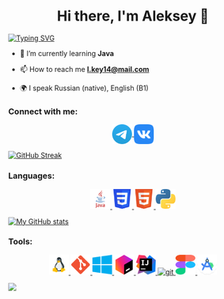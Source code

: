 <h1 align="center">
  Hi there, I'm Aleksey 👋
</h1>

[![Typing SVG](https://readme-typing-svg.herokuapp.com?color=%2336BCF7&lines=Computer+science+student)](https://git.io/typing-svg)

- 🌱 I’m currently learning **Java**

- 📫 How to reach me **l.key14@mail.com**

- 🌍 I speak Russian (native), English (B1)

### Connect with me:
<p align="center">
  <a href="https://t.me/l_keey" target="blank"><img align="center"        src="https://raw.githubusercontent.com/lkeey/lkeey/f49fd709aa33e572f99701a756db08c7bc60b935/Telegram.svg" alt="aleksey"  height="40" width="40" />
  </a>
  <a href="https://vk.com/l_keey" target="blank"><img align="center" src="https://raw.githubusercontent.com/lkeey/lkeey/1c01db83298c6bc9e51f180eeb7a1ac5f438f00a/vk.svg" alt="lkeey" height="40" width="40" /></a>
</p>

[![GitHub Streak](https://github-readme-streak-stats.herokuapp.com/?user=lkeey)](https://git.io/streak-stats)

### Languages:
<p align="center"> 
  <a href="https://www.cprogramming.com/" target="_blank" rel="noreferrer"> <img src="https://raw.githubusercontent.com/lkeey/lkeey/main/java.png"        alt="java" width="40" height="40"/> 
  </a> 
  <a href="https://www.w3schools.com/css/" target="_blank" rel="noreferrer"> <img src="https://github.com/lkeey/lkeey/blob/main/CSS3.svg" alt="css3"        width="40" height="40"/> 
  </a> 
  <a href="https://www.w3.org/html/" target="_blank" rel="noreferrer"> <img         src="https://raw.githubusercontent.com/lkeey/lkeey/f49fd709aa33e572f99701a756db08c7bc60b935/HTML5.svg" alt="html5" width="40" height="40"/>
  </a> 
<a href="https://www.python.org" target="_blank" rel="noreferrer"> <img src="https://raw.githubusercontent.com/lkeey/lkeey/64bc5643727188e041b49d4da10923579aa7eeb8/python.svg" alt="python" width="40" height="40"/> 
  </a> 
</p>

[![My GitHub stats](https://github-readme-stats.vercel.app/api?username=lkeey)](https://github.com/anuraghazra/github-readme-stats)

### Tools:
<p align="center"> 
    <a href="https://www.linux.org/" target="_blank" rel="noreferrer"> <img src="https://raw.githubusercontent.com/lkeey/lkeey/f49fd709aa33e572f99701a756db08c7bc60b935/flat_linux.svg" alt="linux" width="40" height="40"/> </a> 
    <a href="https://git-scm.com/" target="_blank" rel="noreferrer"> <img src="https://raw.githubusercontent.com/lkeey/lkeey/f49fd709aa33e572f99701a756db08c7bc60b935/git.svg" alt="git" width="40" height="40"/> </a> 
    <a href="https://www.microsoft.com/ru-ru" target="_blank" rel="noreferrer"> <img src="https://raw.githubusercontent.com/lkeey/lkeey/main/windows.png" alt="git" width="40" height="40"/> </a> 
    <a href="https://www.jetbrains.com/lp/toolbox/" target="_blank" rel="noreferrer"> <img src="https://raw.githubusercontent.com/lkeey/lkeey/main/toolbox.png" alt="git" width="40" height="40"/> </a> 
    <a href="https://www.jetbrains.com/ru-ru/idea/" target="_blank" rel="noreferrer"> <img src="https://raw.githubusercontent.com/lkeey/lkeey/main/intellige-idea.png" alt="git" width="40" height="40"/> </a> 
    <a href="https://code.visualstudio.com/" target="_blank" rel="noreferrer"> <img src="https://raw.githubusercontent.com/daniilshat/daniilshat/2583381c09497c680369e95dce7e029d93484d94/icons/VS-code.svg" alt="git" width="40" height="40"/> </a> 
    <a href="https://www.figma.com/" target="_blank" rel="noreferrer"> <img src="https://raw.githubusercontent.com/lkeey/lkeey/f49fd709aa33e572f99701a756db08c7bc60b935/figma.svg" alt="git" width="40" height="40"/> </a> 
    <a href="https://developer.android.com/studio" target="_blank" rel="noreferrer"> <img src="https://raw.githubusercontent.com/lkeey/lkeey/main/android-studio.png" alt="git" width="40" height="40"/> </a> 
</p>

![](https://github-profile-summary-cards.vercel.app/api/cards/stats?username=lkeey&theme=buefy)
